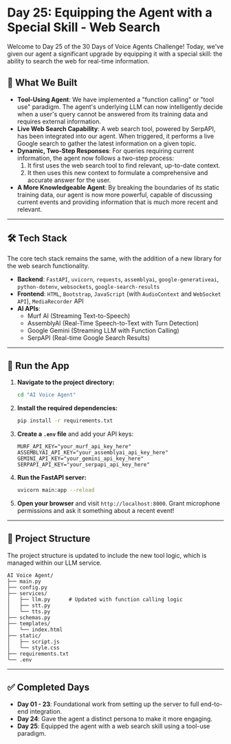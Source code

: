 # Day 25: Equipping the Agent with a Special Skill - Web Search

Welcome to Day 25 of the 30 Days of Voice Agents Challenge\! Today, we've given our agent a significant upgrade by equipping it with a special skill: the ability to search the web for real-time information.

## 🧠 What We Built

  * **Tool-Using Agent**: We have implemented a "function calling" or "tool use" paradigm. The agent's underlying LLM can now intelligently decide when a user's query cannot be answered from its training data and requires external information.
  * **Live Web Search Capability**: A web search tool, powered by SerpAPI, has been integrated into our agent. When triggered, it performs a live Google search to gather the latest information on a given topic.
  * **Dynamic, Two-Step Responses**: For queries requiring current information, the agent now follows a two-step process:
    1.  It first uses the web search tool to find relevant, up-to-date context.
    2.  It then uses this new context to formulate a comprehensive and accurate answer for the user.
  * **A More Knowledgeable Agent**: By breaking the boundaries of its static training data, our agent is now more powerful, capable of discussing current events and providing information that is much more recent and relevant.

-----

## 🛠 Tech Stack

The core tech stack remains the same, with the addition of a new library for the web search functionality.

  * **Backend**: `FastAPI`, `uvicorn`, `requests`, `assemblyai`, `google-generativeai`, `python-dotenv`, `websockets`, `google-search-results`
  * **Frontend**: `HTML`, `Bootstrap`, `JavaScript` (with `AudioContext` and `WebSocket API`), `MediaRecorder` API
  * **AI APIs**:
      * Murf AI (Streaming Text-to-Speech)
      * AssemblyAI (Real-Time Speech-to-Text with Turn Detection)
      * Google Gemini (Streaming LLM with Function Calling)
      * SerpAPI (Real-time Google Search Results)

-----

## 🚀 Run the App

1.  **Navigate to the project directory:**
    ```bash
    cd "AI Voice Agent"
    ```
2.  **Install the required dependencies:**
    ```bash
    pip install -r requirements.txt
    ```
3.  **Create a `.env` file** and add your API keys:
    ```
    MURF_API_KEY="your_murf_api_key_here"
    ASSEMBLYAI_API_KEY="your_assemblyai_api_key_here"
    GEMINI_API_KEY="your_gemini_api_key_here"
    SERPAPI_API_KEY="your_serpapi_api_key_here"
    ```
4.  **Run the FastAPI server:**
    ```bash
    uvicorn main:app --reload
    ```
5.  **Open your browser** and visit `http://localhost:8000`. Grant microphone permissions and ask it something about a recent event\!

-----

## 📂 Project Structure

The project structure is updated to include the new tool logic, which is managed within our LLM service.

```
AI Voice Agent/
├── main.py
├── config.py
├── services/
│   ├── llm.py      # Updated with function calling logic
│   ├── stt.py
│   └── tts.py
├── schemas.py
├── templates/
│   └── index.html
├── static/
│   ├── script.js
│   └── style.css
├── requirements.txt
└── .env
```

-----

## ✅ Completed Days

  * **Day 01 - 23**: Foundational work from setting up the server to full end-to-end integration.
  * **Day 24**: Gave the agent a distinct persona to make it more engaging.
  * **Day 25**: Equipped the agent with a web search skill using a tool-use paradigm.
